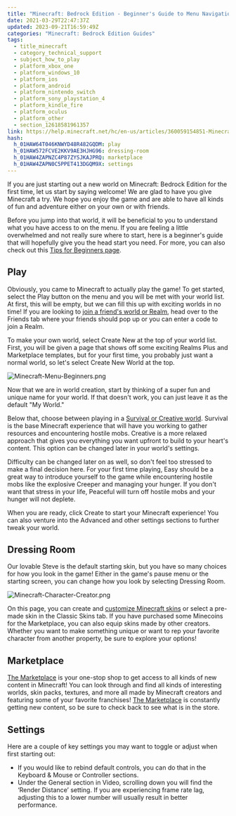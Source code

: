 ```yaml
---
title: "Minecraft: Bedrock Edition - Beginner's Guide to Menu Navigation"
date: 2021-03-29T22:47:37Z
updated: 2023-09-21T16:59:49Z
categories: "Minecraft: Bedrock Edition Guides"
tags:
  - title_minecraft
  - category_technical_support
  - subject_how_to_play
  - platform_xbox_one
  - platform_windows_10
  - platform_ios
  - platform_android
  - platform_nintendo_switch
  - platform_sony_playstation_4
  - platform_kindle_fire
  - platform_oculus
  - platform_other
  - section_12618581961357
link: https://help.minecraft.net/hc/en-us/articles/360059154851-Minecraft-Bedrock-Edition-Beginner-s-Guide-to-Menu-Navigation
hash:
  h_01HAW64T046KNWYD48R482GQDM: play
  h_01HAW572FCVE2KKV9AE3HJHG96: dressing-room
  h_01HAW4ZAPNZC4P87ZYSJKAJPRQ: marketplace
  h_01HAW4ZAPN0C5PPET413DGQM9X: settings
---
```


If you are just starting out a new world on Minecraft: Bedrock Edition for the first time, let us start by saying welcome! We are glad to have you give Minecraft a try. We hope you enjoy the game and are able to have all kinds of fun and adventure either on your own or with friends.

Before you jump into that world, it will be beneficial to you to understand what you have access to on the menu. If you are feeling a little overwhelmed and not really sure where to start, here is a beginner's guide that will hopefully give you the head start you need. For more, you can also check out this [Tips for Beginners page](https://www.minecraft.net/en-us/minecraft-tips-for-beginners).

## Play

Obviously, you came to Minecraft to actually play the game! To get started, select the Play button on the menu and you will be met with your world list. At first, this will be empty, but we can fill this up with exciting worlds in no time! If you are looking to [join a friend's world or Realm](../Minecraft-Realms-Plus/How-Do-I-Join-Someone-s-Minecraft-Bedrock-Edition-Realm.md), head over to the Friends tab where your friends should pop up or you can enter a code to join a Realm.

To make your own world, select Create New at the top of your world list. First, you will be given a page that shows off some exciting Realms Plus and Marketplace templates, but for your first time, you probably just want a normal world, so let's select Create New World at the top.

![Minecraft-Menu-Beginners.png](https://minecrafthelp.zendesk.com/hc/article_attachments/19707492392077)

Now that we are in world creation, start by thinking of a super fun and unique name for your world. If that doesn't work, you can just leave it as the default "My World."

Below that, choose between playing in a [Survival or Creative world](https://www.minecraft.net/en-us/article/creative-vs-survival-mode). Survival is the base Minecraft experience that will have you working to gather resources and encountering hostile mobs. Creative is a more relaxed approach that gives you everything you want upfront to build to your heart's content. This option can be changed later in your world's settings.

Difficulty can be changed later on as well, so don't feel too stressed to make a final decision here. For your first time playing, Easy should be a great way to introduce yourself to the game while encountering hostile mobs like the explosive Creeper and managing your hunger. If you don't want that stress in your life, Peaceful will turn off hostile mobs and your hunger will not deplete.

When you are ready, click Create to start your Minecraft experience! You can also venture into the Advanced and other settings sections to further tweak your world.

## Dressing Room

Our lovable Steve is the default starting skin, but you have so many choices for how you look in the game! Either in the game's pause menu or the starting screen, you can change how you look by selecting Dressing Room.

![Minecraft-Character-Creator.png](https://minecrafthelp.zendesk.com/hc/article_attachments/19707492398093)

On this page, you can create and [customize Minecraft skins](https://www.minecraft.net/en-us/article/what-is-minecraft-skin) or select a pre-made skin in the Classic Skins tab. If you have purchased some Minecoins for the Marketplace, you can also equip skins made by other creators. Whether you want to make something unique or want to rep your favorite character from another property, be sure to explore your options!

## Marketplace 

[The Marketplace](../Minecraft-Bedrock-Edition-Billing/How-to-Use-Minecraft-Marketplace.md) is your one-stop shop to get access to all kinds of new content in Minecraft! You can look through and find all kinds of interesting worlds, skin packs, textures, and more all made by Minecraft creators and featuring some of your favorite franchises! [The Marketplace](https://www.minecraft.net/en-us/article/what-minecraft-marketplace) is constantly getting new content, so be sure to check back to see what is in the store.

## Settings

Here are a couple of key settings you may want to toggle or adjust when first starting out: 

- If you would like to rebind default controls, you can do that in the Keyboard & Mouse or Controller sections.
- Under the General section in Video, scrolling down you will find the ‘Render Distance’ setting. If you are experiencing frame rate lag, adjusting this to a lower number will usually result in better performance.
